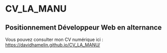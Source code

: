 # CV_LA_MANU
<h2>Positionnement Développeur Web en alternance</h2>

Vous pouvez consulter mon CV numérique ici : https://davidhamelin.github.io/CV_LA_MANU/

